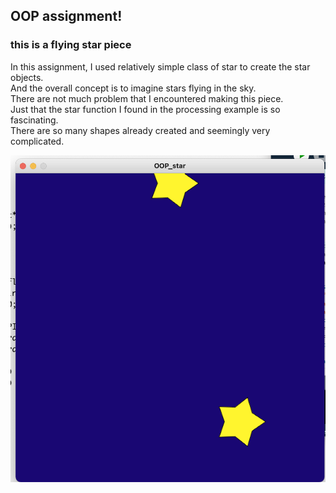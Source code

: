 ## OOP assignment!
### this is a flying star piece

In this assignment, I used relatively simple class of star to create the star objects.  
And the overall concept is to imagine stars flying in the sky.  
There are not much problem that I encountered making this piece.  
Just that the star function I found in the processing example is so fascinating.  
There are so many shapes already created and seemingly very complicated.  

![](flyingstars.png)
